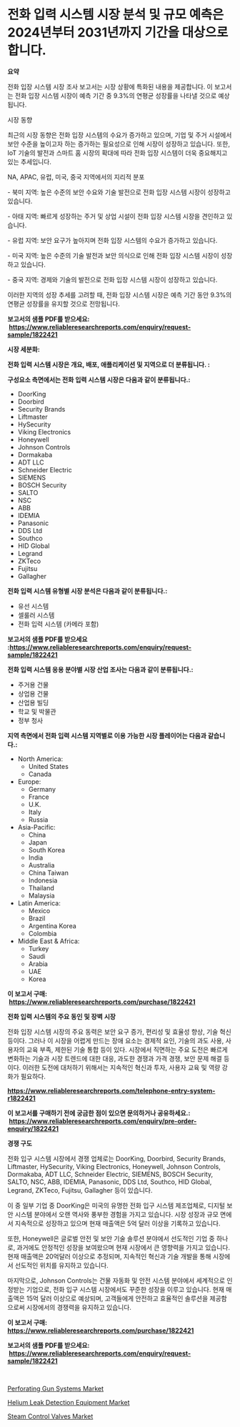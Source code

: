 <p><h1>전화 입력 시스템 시장 분석 및 규모 예측은 2024년부터 2031년까지 기간을 대상으로 합니다.</h1></p><p><strong>요약</strong></p>
<p><p>전화 입장 시스템 시장 조사 보고서는 시장 상황에 특화된 내용을 제공합니다. 이 보고서는 전화 입장 시스템 시장이 예측 기간 중 9.3%의 연평균 성장률을 나타낼 것으로 예상됩니다.</p><p>시장 동향</p><p>최근의 시장 동향은 전화 입장 시스템의 수요가 증가하고 있으며, 기업 및 주거 시설에서 보안 수준을 높이고자 하는 증가하는 필요성으로 인해 시장이 성장하고 있습니다. 또한, IoT 기술의 발전과 스마트 홈 시장의 확대에 따라 전화 입장 시스템이 더욱 중요해지고 있는 추세입니다.</p><p>NA, APAC, 유럽, 미국, 중국 지역에서의 지리적 분포</p><p>- 북미 지역: 높은 수준의 보안 수요와 기술 발전으로 전화 입장 시스템 시장이 성장하고 있습니다.</p><p>- 아태 지역: 빠르게 성장하는 주거 및 상업 시설이 전화 입장 시스템 시장을 견인하고 있습니다.</p><p>- 유럽 지역: 보안 요구가 높아지며 전화 입장 시스템의 수요가 증가하고 있습니다.</p><p>- 미국 지역: 높은 수준의 기술 발전과 보안 의식으로 인해 전화 입장 시스템 시장이 성장하고 있습니다.</p><p>- 중국 지역: 경제와 기술의 발전으로 전화 입장 시스템 시장이 성장하고 있습니다.</p><p>이러한 지역의 성장 추세를 고려할 때, 전화 입장 시스템 시장은 예측 기간 동안 9.3%의 연평균 성장률을 유지할 것으로 전망됩니다.</p></p>
<p><strong>보고서의 샘플 PDF를 받으세요: &nbsp;<a href="https://www.reliableresearchreports.com/enquiry/request-sample/1822421">https://www.reliableresearchreports.com/enquiry/request-sample/1822421</a></strong></p>
<p><strong>시장 세분화:</strong></p>
<p><strong> 전화 입력 시스템 시장은 개요, 배포, 애플리케이션 및 지역으로 더 분류됩니다. :</strong></p>
<p><strong>구성요소 측면에서는 전화 입력 시스템 시장은 다음과 같이 분류됩니다.:</strong></p>
<p><ul><li>DoorKing</li><li>Doorbird</li><li>Security Brands</li><li>Liftmaster</li><li>HySecurity</li><li>Viking Electronics</li><li>Honeywell</li><li>Johnson Controls</li><li>Dormakaba</li><li>ADT LLC</li><li>Schneider Electric</li><li>SIEMENS</li><li>BOSCH Security</li><li>SALTO</li><li>NSC</li><li>ABB</li><li>IDEMIA</li><li>Panasonic</li><li>DDS Ltd</li><li>Southco</li><li>HID Global</li><li>Legrand</li><li>ZKTeco</li><li>Fujitsu</li><li>Gallagher</li></ul></p>
<p><strong> 전화 입력 시스템 유형별 시장 분석은 다음과 같이 분류됩니다.:</strong></p>
<p><ul><li>유선 시스템</li><li>셀룰러 시스템</li><li>전화 입력 시스템 (카메라 포함)</li></ul></p>
<p><strong>보고서의 샘플 PDF를 받으세요 :<a href="https://www.reliableresearchreports.com/enquiry/request-sample/1822421">https://www.reliableresearchreports.com/enquiry/request-sample/1822421</a></strong></p>
<p><strong> 전화 입력 시스템 응용 분야별 시장 산업 조사는 다음과 같이 분류됩니다.:</strong></p>
<p><ul><li>주거용 건물</li><li>상업용 건물</li><li>산업용 빌딩</li><li>학교 및 박물관</li><li>정부 청사</li></ul></p>
<p><strong>지역 측면에서 전화 입력 시스템 지역별로 이용 가능한 시장 플레이어는 다음과 같습니다.:</strong></p>
<p><ul>
    <li>
        North America:
        <ul>
            <li>United States</li>
            <li>Canada</li>
        </ul>
    </li>
    <li>
        Europe:
        <ul>
            <li>Germany</li>
            <li>France</li>
            <li>U.K.</li>
            <li>Italy</li>
            <li>Russia</li>
        </ul>
    </li>
    <li>
        Asia-Pacific:
        <ul>
            <li>China</li>
            <li>Japan</li>
            <li>South Korea</li>
            <li>India</li>
            <li>Australia</li>
            <li>China Taiwan</li>
            <li>Indonesia</li>
            <li>Thailand</li>
            <li>Malaysia</li>
        </ul>
    </li>
    <li>
        Latin America:
        <ul>
            <li>Mexico</li>
            <li>Brazil</li>
            <li>Argentina Korea</li>
            <li>Colombia</li>
        </ul>
    </li>
    <li>
        Middle East & Africa:
        <ul>
            <li>Turkey</li>
            <li>Saudi</li>
            <li>Arabia</li>
            <li>UAE</li>
            <li>Korea</li>
        </ul>
    </li>
    </ul></p>
<p><strong>이 보고서 구매: &nbsp;<a href="https://www.reliableresearchreports.com/purchase/1822421">https://www.reliableresearchreports.com/purchase/1822421</a></strong></p>
<p><strong>전화 입력 시스템의 주요 동인 및 장벽 시장</strong></p>
<p><p>전화 입장 시스템 시장의 주요 동력은 보안 요구 증가, 편리성 및 효율성 향상, 기술 혁신 등이다. 그러나 이 시장을 어렵게 만드는 장애 요소는 경제적 요인, 기술의 과도 사용, 사용자의 교육 부족, 제한된 기술 통합 등이 있다. 시장에서 직면하는 주요 도전은 빠르게 변화하는 기술과 시장 트렌드에 대한 대응, 과도한 경쟁과 가격 경쟁, 보안 문제 해결 등이다. 이러한 도전에 대처하기 위해서는 지속적인 혁신과 투자, 사용자 교육 및 역량 강화가 필요하다.</p></p>
<p><strong><a href="https://www.reliableresearchreports.com/telephone-entry-system-r1822421">https://www.reliableresearchreports.com/telephone-entry-system-r1822421</a></strong></p>
<p><strong>이 보고서를 구매하기 전에 궁금한 점이 있으면 문의하거나 공유하세요.: &nbsp;<a href="https://www.reliableresearchreports.com/enquiry/pre-order-enquiry/1822421">https://www.reliableresearchreports.com/enquiry/pre-order-enquiry/1822421</a></strong></p>
<p><strong>경쟁 구도</strong></p>
<p><p>전화 입구 시스템 시장에서 경쟁 업체로는 DoorKing, Doorbird, Security Brands, Liftmaster, HySecurity, Viking Electronics, Honeywell, Johnson Controls, Dormakaba, ADT LLC, Schneider Electric, SIEMENS, BOSCH Security, SALTO, NSC, ABB, IDEMIA, Panasonic, DDS Ltd, Southco, HID Global, Legrand, ZKTeco, Fujitsu, Gallagher 등이 있습니다.</p><p>이 중 일부 기업 중 DoorKing은 미국의 유명한 전화 입구 시스템 제조업체로, 디지털 보안 시스템 분야에서 오랜 역사와 풍부한 경험을 가지고 있습니다. 시장 성장과 규모 면에서 지속적으로 성장하고 있으며 현재 매출액은 5억 달러 이상을 기록하고 있습니다.</p><p>또한, Honeywell은 글로벌 안전 및 보안 기술 솔루션 분야에서 선도적인 기업 중 하나로, 과거에도 안정적인 성장을 보여왔으며 현재 시장에서 큰 영향력을 가지고 있습니다. 현재 매출액은 20억달러 이상으로 추정되며, 지속적인 혁신과 기술 개발을 통해 시장에서 선도적인 위치를 유지하고 있습니다.</p><p>마지막으로, Johnson Controls는 건물 자동화 및 안전 시스템 분야에서 세계적으로 인정받는 기업으로, 전화 입구 시스템 시장에서도 꾸준한 성장을 이루고 있습니다. 현재 매출액은 15억 달러 이상으로 예상되며, 고객들에게 안전하고 효율적인 솔루션을 제공함으로써 시장에서의 경쟁력을 유지하고 있습니다.</p></p>
<p><strong>이 보고서 구매: &nbsp; <a href="https://www.reliableresearchreports.com/purchase/1822421">https://www.reliableresearchreports.com/purchase/1822421</a></strong></p>
<p><strong>보고서의 샘플 PDF를 받으세요: &nbsp;<a href="https://www.reliableresearchreports.com/enquiry/request-sample/1822421">https://www.reliableresearchreports.com/enquiry/request-sample/1822421</a></strong><strong></strong></p>
<p>&nbsp;</p>
<p><p><a href="https://github.com/markusgodoy/Market-Research-Report-List-3/blob/main/perforating-gun-systems-market.md">Perforating Gun Systems Market</a></p><p><a href="https://github.com/luckyshygirl/Market-Research-Report-List-4/blob/main/helium-leak-detection-equipment-market.md">Helium Leak Detection Equipment Market</a></p><p><a href="https://github.com/arionmp/Market-Research-Report-List-3/blob/main/steam-control-valves-market.md">Steam Control Valves Market</a></p></p>